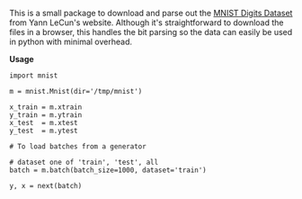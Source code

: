 This is a small package to download and parse out the [MNIST Digits Dataset](http://yann.lecun.com/exdb/mnist/) from Yann LeCun's website. Although it's straightforward to download the files in a browser, this handles the bit parsing so the data can easily be used in python with minimal overhead.

**Usage**

    import mnist

    m = mnist.Mnist(dir='/tmp/mnist')

    x_train = m.xtrain
    y_train = m.ytrain
    x_test  = m.xtest
    y_test  = m.ytest
    
    # To load batches from a generator
   
    # dataset one of 'train', 'test', all 
    batch = m.batch(batch_size=1000, dataset='train')
    
    y, x = next(batch)
    
